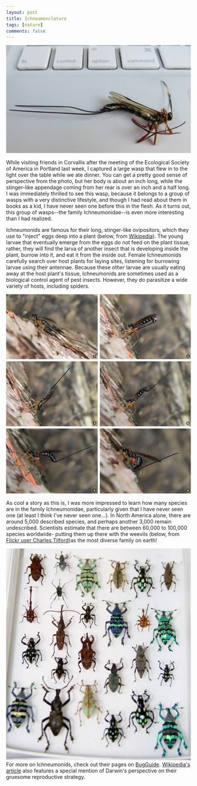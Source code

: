 ```yaml
---
layout: post
title: Ichneumonclature
tags: [nature]
comments: false
---
```

![ichneumon](/images/ichneumon-img_2409-copy1.jpg)

While visiting friends in Corvallis after the meeting of the Ecological Society of America in Portland last week, I captured a large wasp that flew in to the light over the table while we ate dinner. You can get a pretty good sense of perspective from the photo, but her body is about an inch long, while the stinger-like appendage coming from her rear is over an inch and a half long. I was immediately thrilled to see this wasp, because it belongs to a group of wasps with a very distinctive lifestyle, and though I had read about them in books as a kid, I have never seen one before this in the flesh.  As it turns out, this group of wasps--the family Ichneumonidae--is even more interesting than I had realized.

Ichneumonids are famous for their long, stinger-like ovipositors, which they use to "inject" eggs deep into a plant (below, from [Wikipedia](https://en.wikipedia.org/wiki/File:Dolichomitus_imperator_Oviposition_R_Bartz.jpg)). The young larvae that eventually emerge from the eggs do not feed on the plant tissue; rather, they will find the larva of another insect that is developing inside the plant, burrow into it, and eat it from the inside out. Female Ichneumonids carefully search over host plants for laying sites, listening for burrowing larvae using their antennae. Because these other larvae are usually eating away at the host plant's tissue, Ichneumonids are sometimes used as a biological control agent of pest insects. However, they do parasitize a wide variety of hosts, including spiders.

![ichneumon laying eggs](/images/Dolichomitus_imperator_Oviposition_R_Bartz.jpg)

As cool a story as this is, I was more impressed to learn how many species are in the family Ichneumonidae, particularly given that I have never seen one (at least I think I've never seen one...). In North America alone, there are around 5,000 described species, and perhaps another 3,000 remain undescribed. Scientists estimate that there are between 60,000 to 100,000 species worldwide- putting them up there with the weevils (below, from [Flickr user Charles Tilford](https://www.flickr.com/photos/charlestilford/3883373479/))as the most diverse family on earth!

![weevil drawer](/images/weevils_3883373479_afa0aa5345_o.jpeg)
For more on Ichneumonids, check out their pages on [BugGuide](http://bugguide.net/node/view/150). [Wikipedia's article](https://en.wikipedia.org/wiki/Ichneumonidae) also features a special mention of Darwin's perspective on their gruesome reproductive strategy.
